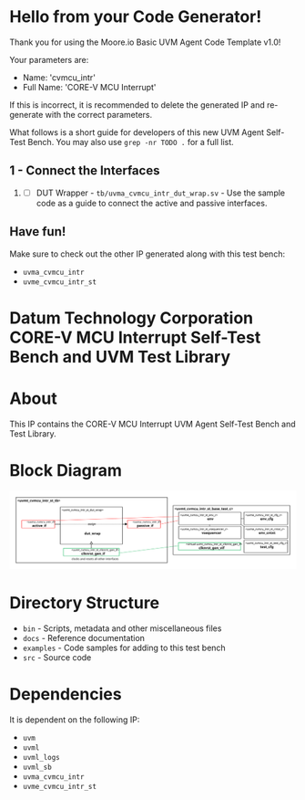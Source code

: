# Hello from your Code Generator!
Thank you for using the Moore.io Basic UVM Agent Code Template v1.0!

Your parameters are:
* Name: 'cvmcu_intr'
* Full Name: 'CORE-V MCU Interrupt'

If this is incorrect, it is recommended to delete the generated IP and re-generate with the correct parameters.

What follows is a short guide for developers of this new UVM Agent Self-Test Bench.  You may also use `grep -nr TODO .` for a full list.

## 1 - Connect the Interfaces
 1. - [ ] DUT Wrapper - `tb/uvma_cvmcu_intr_dut_wrap.sv` - Use the sample code as a guide to connect the active and passive interfaces.

## Have fun!
Make sure to check out the other IP generated along with this test bench:
* `uvma_cvmcu_intr`
* `uvme_cvmcu_intr_st`




# Datum Technology Corporation CORE-V MCU Interrupt Self-Test Bench and UVM Test Library


# About
This IP contains the CORE-V MCU Interrupt UVM Agent Self-Test Bench and Test Library.


# Block Diagram
![alt text](./docs/tb_block_diagram.svg "CORE-V MCU Interrupt Self-Test Bench Block Diagram")

# Directory Structure
* `bin` - Scripts, metadata and other miscellaneous files
* `docs` - Reference documentation
* `examples` - Code samples for adding to this test bench
* `src` - Source code


# Dependencies
It is dependent on the following IP:

* `uvm`
* `uvml`
* `uvml_logs`
* `uvml_sb`
* `uvma_cvmcu_intr`
* `uvme_cvmcu_intr_st`
